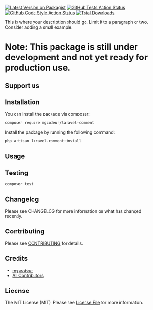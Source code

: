 [![Latest Version on Packagist](https://img.shields.io/packagist/v/mgcodeur/laravel-comment.svg?style=flat-square)](https://packagist.org/packages/mgcodeur/laravel-comment)
[![GitHub Tests Action Status](https://img.shields.io/github/actions/workflow/status/mgcodeur/laravel-comment/run-tests.yml?branch=main&label=tests&style=flat-square)](https://github.com/mgcodeur/laravel-comment/actions?query=workflow%3Arun-tests+branch%3Amain)
[![GitHub Code Style Action Status](https://img.shields.io/github/actions/workflow/status/mgcodeur/laravel-comment/fix-php-code-style-issues.yml?branch=main&label=code%20style&style=flat-square)](https://github.com/mgcodeur/laravel-comment/actions?query=workflow%3A"Fix+PHP+code+style+issues"+branch%3Amain)
[![Total Downloads](https://img.shields.io/packagist/dt/mgcodeur/laravel-comment.svg?style=flat-square)](https://packagist.org/packages/mgcodeur/laravel-comment)

This is where your description should go. Limit it to a paragraph or two. Consider adding a small example.

# Note: This package is still under development and not yet ready for production use.

## Support us

## Installation

You can install the package via composer:

```bash
composer require mgcodeur/laravel-comment
```

Install the package by running the following command:

```bash
php artisan laravel-comment:install
```

## Usage

## Testing

```bash
composer test
```

## Changelog

Please see [CHANGELOG](CHANGELOG.md) for more information on what has changed recently.

## Contributing

Please see [CONTRIBUTING](CONTRIBUTING.md) for details.

## Credits

- [mgcodeur](https://github.com/mgcodeur)
- [All Contributors](../../contributors)

## License

The MIT License (MIT). Please see [License File](LICENSE.md) for more information.
